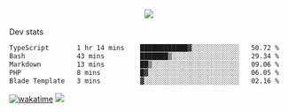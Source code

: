 <h3 align="center">
  <a href="https://github.com/spoopy2023">
      <img src="https://github-profile-trophy.vercel.app/?username=Spoopy2023&no-bg=true&no-frame=true">
  </a>
</h3>

Dev stats
<!--START_SECTION:waka-->

```txt
TypeScript       1 hr 14 mins    ████████████▓░░░░░░░░░░░░   50.72 %
Bash             43 mins         ███████▒░░░░░░░░░░░░░░░░░   29.34 %
Markdown         13 mins         ██▒░░░░░░░░░░░░░░░░░░░░░░   09.06 %
PHP              8 mins          █▓░░░░░░░░░░░░░░░░░░░░░░░   06.05 %
Blade Template   3 mins          ▓░░░░░░░░░░░░░░░░░░░░░░░░   02.16 %
```

<!--END_SECTION:waka-->
[![wakatime](https://wakatime.com/badge/user/018ece4c-ff65-47b1-86a2-26e4e720c978.svg)](https://wakatime.com/@mac_g)
<img src="https://camo.githubusercontent.com/935c1e1091fb0ce9d975d06263ed4bc014721cd7e52b557f59b07c85da01afe3/68747470733a2f2f6b6f6d617265762e636f6d2f67687076632f3f757365726e616d653d5843726166744d616e3532266c6162656c3d566965777326636f6c6f723d626c7565267374796c653d706c6173746963">
